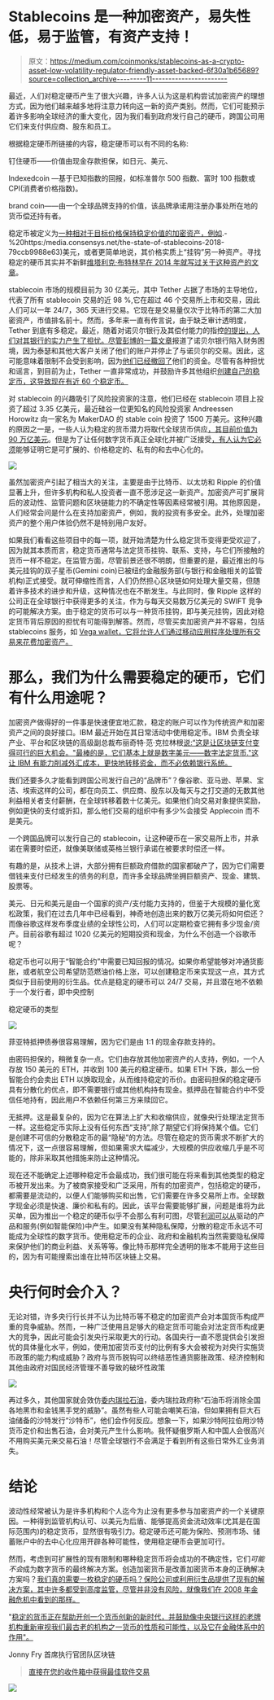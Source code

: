 # Stablecoins 是一种加密资产，易失性低，易于监管，有资产支持！

> 原文：<https://medium.com/coinmonks/stablecoins-as-a-crypto-asset-low-volatility-regulator-friendly-asset-backed-6f30a1b65689?source=collection_archive---------11----------------------->

最近，人们对稳定硬币产生了很大兴趣，许多人认为这是机构尝试加密资产的理想方式，因为他们越来越多地将注意力转向这一新的资产类别。然而，它们可能预示着许多影响全球经济的重大变化，因为我们看到政府发行自己的硬币，跨国公司用它们来支付供应商、股东和员工。

根据稳定硬币所链接的内容，稳定硬币可以有不同的名称:

钉住硬币——价值由现金存款担保，如日元、美元、

Indexedcoin —基于已知指数的回报，如标准普尔 500 指数、富时 100 指数或 CPI(消费者价格指数)。

brand coin——由一个全球品牌支持的价值，该品牌承诺用注册办事处所在地的货币偿还持有者。

稳定币被定义为[一种相对于目标价格保持稳定价值的加密资产，例如](http://file///Users/jonathanfry/Library/Containers/com.apple.mail/Data/Library/Mail%20Downloads/E8CC8F6D-6E3B-44B3-91B4-D933ACD55380/).-%20https:/media.consensys.net/the-state-of-stablecoins-2018-79ccb9988e63)美元，或者更简单地说，其价格实质上“挂钩”另一种资产。寻找稳定的硬币其实并不新鲜[维塔利克·布特林早在 2014 年就写过关于这种资产的文章](https://blog.ethereum.org/2014/11/11/search-stable-cryptocurrency/)。

stablecoin 市场的规模目前为 30 亿美元，其中 Tether 占据了市场的主导地位，代表了所有 stablecoin 交易的近 98 %,它在超过 46 个交易所上市和交易，因此人们可以一年 24/7，365 天进行交易。它现在是交易量仅次于比特币的第二大加密资产，市值排名前十。然而，多年来一直有传言说，由于缺乏审计透明度，Tether 到底有多稳定。最近，随着对诺贝尔银行及其偿付能力的指控[的提出，人们对其银行的实力产生了担忧。尽管彭博](http://file///Users/jonathanfry/Library/Containers/com.apple.mail/Data/Library/Mail%20Downloads/E8CC8F6D-6E3B-44B3-91B4-D933ACD55380/now%20https:/cryptovest.com/news/tether-usdt-grappling-with-allegations-of-noble-bank-insolvency)[的一篇文章](https://www.bloomberg.com/news/articles/2018-10-02/puerto-rico-s-cryptocurrency-bank-noble-is-said-to-seek-sale)报道了诺贝尔银行陷入财务困境，因为泰瑟和其他大客户关闭了他们的账户并停止了与诺贝尔的交易。因此，这可能意味着限制不会受到影响，因为[他们已经撤回了](https://cryptovest.com/news/tether-usdt-grappling-with-allegations-of-noble-bank-insolvency/)他们的资金。尽管有各种担忧和谣言，到目前为止，Tether 一直非常成功，并鼓励许多其他组织[创建自己的稳定币，这导致现在有近 60 个稳定币。](https://news.bitcoin.com/a-complete-a-z-of-stablecoins/)

对 stablecoin 的兴趣吸引了风险投资家的注意，他们已经在 stablecoin 项目上投资了超过 3.35 亿美元，最近硅谷一位更知名的风险投资家 Andreessen Horowitz 向一家名为 MakerDAO 的 stable coin 投资了 1500 万美元。这种兴趣的原因之一是，一些人认为稳定的货币潜力将取代全球货币供应[，其目前价值为 90 万亿美元](http://money.visualcapitalist.com/worlds-money-markets-one-visualization-2017/)。但是为了让任何数字货币真正全球化并被广泛接受[，有人认为它必须](https://multicoin.capital/2018/01/17/an-overview-of-stablecoins/)能够证明它是可扩展的、价格稳定的、私有的和去中心化的。

![](img/239d22af2bb759251033c0b3d135c69e.png)

虽然加密资产引起了相当大的关注，主要是由于比特币、以太坊和 Ripple 的价值显著上升，但许多机构和私人投资者一直不愿涉足这一新资产。加密资产可扩展背后的波动性、监管问题和区块链能力的不确定性等因素经常被引用。其他原因是，人们经常会问是什么在支持加密资产，例如，我的投资有多安全。此外，处理加密资产的整个用户体验仍然不是特别用户友好。

如果我们看看这些项目中的每一项，就开始清楚为什么稳定货币变得更受欢迎了，因为就其本质而言，稳定货币通常与法定货币挂钩、联系、支持，与它们所接触的货币一样不稳定。在监管方面，尽管前景还很不明朗，但重要的是，最近推出的与美元挂钩的双子星币(Gemini coin)已被纽约金融服务部(与银行和金融相关的监管机构)正式接受。就可伸缩性而言，人们仍然担心区块链如何处理大量交易，但随着许多技术的进步和升级，这种情况也在不断发生。与此同时，像 Ripple 这样的公司正在全球银行中获得更多的关注，作为与每天交易数万亿美元的 SWIFT 竞争的可能解决方案。由于稳定的货币可以与一种货币挂钩，即与美元挂钩，因此对稳定货币背后原因的担忧有可能得到解答。然而，尽管买卖加密资产并不容易，包括 stablecoins 服务，如 [Vega wallet，它将允许人们通过移动应用程序处理所有交易来花费加密资产。](https://www.ccn.com/vegawallet-to-bring-comprehensive-crypto-platform-to-expand-banking-services/)

# 那么，我们为什么需要稳定的硬币，它们有什么用途呢？

加密资产做得好的一件事是快速便宜地汇款，稳定的账户可以作为传统资产和加密资产之间的良好接口。IBM 最近开始在其日常活动中使用稳定币。IBM 负责全球产业、平台和区块链的高级副总裁布丽奇特·范·克拉林根[说:“这是让区块链支付变得可行的巨大机会。"最棒的是，它们基本上就是数字美元——数字法定货币."这让 IBM 有能力削减外汇成本，更快地转移资金，而不必依赖银行系统。](http://fortune.com/2018/07/17/ibm-stablecoin-cryptocurrency-stellar/)

我们还要多久才能看到跨国公司发行自己的“品牌币”？像谷歌、亚马逊、苹果、宝洁、埃索这样的公司，都在向员工、供应商、股东以及每天与之打交道的无数其他利益相关者支付薪酬，在全球转移着数十亿美元。如果他们向交易对象提供奖励，例如更快的支付或折扣，那么他们交易的组织中有多少%会接受 Applecoin 而不是美元。

一个跨国品牌可以发行自己的 stablecoin，让这种硬币在一家交易所上市，并承诺在需要时偿还，就像美联储或英格兰银行承诺在被要求时偿还一样。

有趣的是，从技术上讲，大部分拥有巨额政府借款的国家都破产了，因为它们需要借钱来支付已经发生的债务的利息，而许多全球品牌坐拥巨额资产、现金、建筑、股票等。

美元、日元和美元是由一个国家的资产/支付能力支持的，但鉴于大规模的量化宽松政策，我们在过去几年中已经看到，神奇地创造出来的数万亿美元将如何偿还？而像谷歌这样发布季度业绩的全球性公司，人们可以定期检查它拥有多少现金/资产。目前谷歌有超过 1020 亿美元的短期投资和现金，为什么不创造一个谷歌币呢？

稳定币也可以用于“智能合约”中需要已知回报的情况。如果你希望能够对冲通货膨胀，或者航空公司希望防范燃油价格上涨，可以创建稳定币来实现这一点，其方式类似于目前使用的衍生品。优点是稳定的硬币可以 24/7 交易，并且潜在地不依赖于一个发行者，即中央控制

稳定硬币的类型

![](img/1a1e3be43eb53ffbbbc5243d9afe24bd.png)

菲亚特抵押债券很容易理解，因为它们是由 1:1 的现金存款支持的。

由密码担保的，稍微复杂一点。它们由存放其他加密资产的人支持，例如，一个人存放 150 美元的 ETH，并收到 100 美元的稳定硬币。如果 ETH 下跌，那么一份智能合约会卖出 ETH 以换取现金，从而维持稳定的币价。由密码担保的稳定硬币具有分散化的优点，即不需要银行或其他机构持有现金。抵押品在智能合约中不受信任地持有，因此用户不依赖任何第三方来赎回它。

无抵押。这是最复杂的，因为它在算法上扩大和收缩供应，就像央行处理法定货币一样。这些稳定币实际上没有任何东西“支持”,除了期望它们将保持某个值。它们是创建不可信的分散稳定币的最“隐秘”的方法。尽管在稳定的货币需求不断扩大的情况下，这一点很容易理解，但如果需求大幅减少，大规模的供应收缩几乎是不可能的，除非采取其他措施来防止这种情况。

现在还不能确定上述哪种稳定币会最成功，我们很可能在将来看到其他类型的稳定币被开发出来。为了被商家接受和广泛采用，所有的加密资产，包括稳定的硬币，都需要是流动的，以便人们能够购买和出售，它们需要在许多交易所上市。全球数字现金必须是快速、廉价和私有的。因此，该平台需要能够扩展，问题是谁将为此买单，因为推出一个稳定的硬币似乎不会那么有利可图，尽管[利润可以从](https://multicoin.capital/2018/01/17/an-overview-of-stablecoins/)驱动的产品和服务(例如智能保险)中产生。如果没有某种隐私保障，分散的稳定币永远不可能成为全球性的数字货币。使用稳定币的企业、政府和金融机构当然需要隐私保障来保护他们的商业利益、关系等等。像比特币那样完全透明的账本不能用于这些目的，因为有可能搜索出谁在比特币区块链上交易。

# 央行何时会介入？

无论对错，许多央行行长并不认为比特币等不稳定的加密资产会对本国货币构成严重的竞争威胁。然而，一种广泛使用且足够大的稳定货币可能会对法定货币构成更大的竞争，因此可能会引发央行采取更大的行动。各国央行一直不愿提供会引发担忧的具体量化水平，例如，使用加密货币支付的比例有多大会被视为对央行实施货币政策的能力构成威胁？政府与货币脱钩可以终结恶性通货膨胀政策、经济控制和其他由政府对国民经济管理不善导致的破坏性政策

![](img/0d32368cfae7649a119c770527d7c1c8.png)

再过多久，其他国家就会效仿[委内瑞拉石油](https://venezuelanalysis.com/news/14078)，委内瑞拉政府称“石油币将消除全国各地黑市和金钱黑手党的威胁”。虽然有些人可能会嘲笑石油，但如果拥有巨大石油储备的沙特发行“沙特币”，他们会作何反应。想象一下，如果沙特阿拉伯用沙特货币定价和出售石油，会对美元产生什么影响。我怀疑俄罗斯人和中国人会很高兴不用购买美元来交易石油！尽管全球银行不会满足于看到所有这些日常外汇业务消失。

# 结论

波动性经常被认为是许多机构和个人迄今为止没有更多参与加密资产的一个关键原因。一种得到监管机构认可、以美元为后盾、能够提高资金流动效率(尤其是在国际范围内)的稳定货币，显然很有吸引力。稳定硬币还可能为保险、预测市场、储蓄账户中的去中心化应用开辟各种可能性，使用稳定硬币会更加可行。

然而，考虑到可扩展性的现有限制和哪种稳定货币将会成功的不确定性，它们*可能不会*成为数字货币的最终解决方案。创造加密货币是改善加密货币本身的正确解决方案吗？[我们真的需要一枚稳定的硬币吗？保险公司或利用衍生品提供了现有的解决方案，其中许多都受到高度监管，尽管并非没有风险，就像我们在 2008 年金融危机中看到的那样。](https://media.consensys.net/the-state-of-stablecoins-2018-79ccb9988e63)

"[稳定的货币正在帮助开创一个货币创新的新时代，并鼓励像中央银行这样的老牌机构重新审视我们最古老的机构之一货币的性质和可能性，以及它在金融体系中的作用"。](https://www.blockchain.com/research)

Jonny Fry 首席执行官团队区块链

> [直接在您的收件箱中获得最佳软件交易](https://coincodecap.com/?utm_source=coinmonks)

[![](img/7c0b3dfdcbfea594cc0ae7d4f9bf6fcb.png)](https://coincodecap.com/?utm_source=coinmonks)